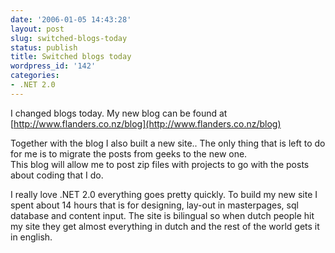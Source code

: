 ```yaml
---
date: '2006-01-05 14:43:28'
layout: post
slug: switched-blogs-today
status: publish
title: Switched blogs today
wordpress_id: '142'
categories:
- .NET 2.0
---
```


I changed blogs today. My new blog can be found at [http://www.flanders.co.nz/blog](http://www.flanders.co.nz/blog)




Together with the blog I also built a new site.. The only thing that is left to do for me is to migrate the posts from geeks to the new one.  
This blog will allow me to post zip files with projects to go with the posts about coding that I do.




I really love .NET 2.0 everything goes pretty quickly. To build my new site I spent about 14 hours that is for designing, lay-out in masterpages, sql database and content input. The site is bilingual so when dutch people hit my site they get almost everything in dutch and the rest of the world gets it in english.




 
